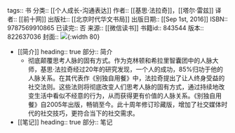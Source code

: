 tags:: 书
分类:: [[个人成长-沟通表达]]
作者:: [[基思·法拉奇]]，[[塔尔·雷兹]]
译者:: [[前十网]]
出版社:: [[北京时代华文书局]]
出版日期:: [[Sep 1st, 2016]]
ISBN:: 9787569910865
已读完:: 否
来源:: [[微信读书]]
书籍id:: 843544
版本:: 822637036
封面:: ![](https://cdn.weread.qq.com/weread/cover/94/YueWen_843544/s_YueWen_843544.jpg){:width 80}

- [[简介]]
  heading:: true
  部分:: 简介
	- 彻底颠覆思考人脉的固有方式。作为克林顿和希拉里智囊团中的人脉大师，基思·法拉奇经过20年的研究发现，一个人的成功，85%归功于他的人脉关系。在其代表作《别独自用餐》中，法拉奇提出了让人终身受益的社交法则。这些法则将彻底改变人们思考人脉的固有方式，通过持续地改变生活中看似不经意的行为，从而获得更有价值的人脉关系。《别独自用餐》自2005年出版，畅销至今。此十周年修订珍藏版，增加了社交媒体时代的社交技巧，更符合当下的社交需求。
- [[笔记]]
  heading:: true
  部分:: 笔记